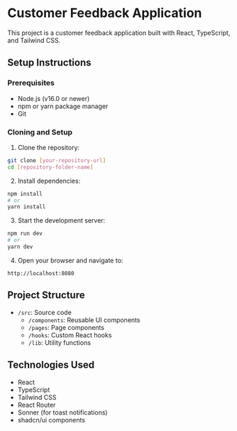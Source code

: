 
# Customer Feedback Application

This project is a customer feedback application built with React, TypeScript, and Tailwind CSS.

## Setup Instructions

### Prerequisites
- Node.js (v16.0 or newer)
- npm or yarn package manager
- Git

### Cloning and Setup
1. Clone the repository:
```bash
git clone [your-repository-url]
cd [repository-folder-name]
```

2. Install dependencies:
```bash
npm install
# or
yarn install
```

3. Start the development server:
```bash
npm run dev
# or
yarn dev
```

4. Open your browser and navigate to:
```
http://localhost:8080
```

## Project Structure
- `/src`: Source code
  - `/components`: Reusable UI components
  - `/pages`: Page components
  - `/hooks`: Custom React hooks
  - `/lib`: Utility functions

## Technologies Used
- React
- TypeScript
- Tailwind CSS
- React Router
- Sonner (for toast notifications)
- shadcn/ui components

